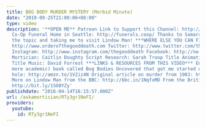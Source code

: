 ```yaml
---
title: BOG BODY MURDER MYSTERY (Morbid Minute)
date: "2019-09-25T21:00:06+08:00"
type: video
description: '**OPEN ME** Patreon Link to Support this Channel: http://www.patreon.com/thegooddeath
  Co-Op Funeral Home in Seattle: http://funerals.coop/ Thanks to Samara for recommending
  the topic and taking me to visit Lindow Man! ***WHERE ELSE YOU CAN FIND ME*** Website:
  http://www.orderofthegooddeath.com Twitter: http://www.twitter.com/thegooddeath
  Instagram: http://www.instagram.com/thegooddeath Facebook: http://ow.ly/Zz8PW ***CREDITS***
  Mortician: Caitlin Doughty Script Research: Sarah Troop Title Animation: Ariel Hart
  Title Music: David Forrest ***LINKS & RESOURCES FROM THIS VIDEO*** Enjoyable (little
  more academic) book called Bog Bodies Uncovered that got me started down this rabbit
  hole: http://amzn.to/1VZiz4N Original article on murder from 1983: http://bit.ly/1NaHb93
  More on Lindow Man from the BBC: http://bbc.in/1NqfoMD From the British Museum:
  http://bit.ly/1SO8YZy'
publishdate: "2016-04-14T16:15:57.000Z"
url: /askamortician/RTy3gr1NeFI/
providers:
  youtube:
    id: RTy3gr1NeFI
---
```

